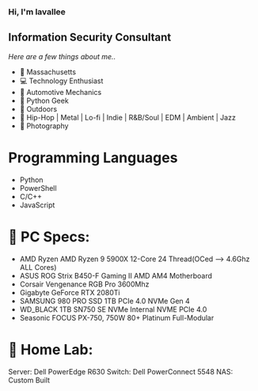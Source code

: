 ### Hi, I'm lavallee
## Information Security Consultant
*Here are a few things about me..*


* 🍂 Massachusetts 
* 💻 Technology Enthusiast
* 🔧 Automotive Mechanics 
* 🐍 Python Geek
* 🌲 Outdoors 
* 🎵 Hip-Hop | Metal | Lo-fi | Indie | R&B/Soul | EDM | Ambient | Jazz
* 🎨 Photography 

# Programming Languages 
* Python
* PowerShell
* C/C++
* JavaScript

# 🧰 PC Specs:
* AMD Ryzen AMD Ryzen 9 5900X 12-Core 24 Thread(OCed --> 4.6Ghz ALL Cores)
* ASUS ROG Strix B450-F Gaming II AMD AM4 Motherboard
* Corsair Vengenance RGB Pro 3600Mhz
* Gigabyte GeForce RTX 2080Ti
* SAMSUNG 980 PRO SSD 1TB PCIe 4.0 NVMe Gen 4
* WD_BLACK 1TB SN750 SE NVMe Internal NVME PCIe 4.0
* Seasonic FOCUS PX-750, 750W 80+ Platinum Full-Modular

# 🥼 Home Lab:
Server: Dell PowerEdge R630
Switch: Dell PowerConnect 5548
NAS: Custom Built
